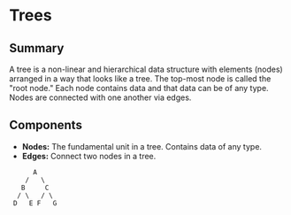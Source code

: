 # Trees

## Summary

A tree is a non-linear and hierarchical data structure with elements (nodes) arranged in a way that looks like a tree.
The top-most node is called the "root node."  Each node contains data and that data can be of any type.  Nodes are
connected with one another via edges.

## Components

*   **Nodes:** The fundamental unit in a tree.  Contains data of any type.
*   **Edges:** Connect two nodes in a tree.

```
      A
    /   \
   B     C
  / \   / \
 D   E F   G
```
